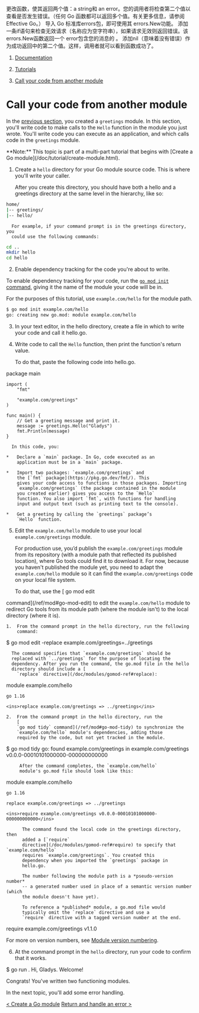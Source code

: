 更改函数，使其返回两个值：a string和 an error。您的调用者将检查第二个值以查看是否发生错误。（任何 Go 函数都可以返回多个值。有关更多信息，请参阅 Effective Go。）
导入 Go 标准库errors包，即可使用其 errors.New功能。
添加一条if语句来检查无效请求（名称应为空字符串），如果请求无效则返回错误。该errors.New函数返回一个 error包含您的消息的 。
添加nil（意味着没有错误）作为成功返回中的第二个值。这样，调用者就可以看到函数成功了。




1.  [ Documentation ](/doc/)

2.  [ Tutorials ](/doc/tutorial/)

3.  [ Call your code from another module ](/doc/tutorial/call-module-code)

# Call your code from another module

<div id="nav" class="TOC"></div>

  In the [previous section](/doc/tutorial/create-module.html), you created a
  `greetings` module. In this section, you'll write code to make
  calls to the `Hello` function in the module you just wrote. You'll
  write code you can execute as an application, and which calls code in the
  `greetings` module.

<aside class="Note">
  **Note:** This topic is part of a multi-part tutorial that begins
  with [Create a Go module](/doc/tutorial/create-module.html).
</aside>

1.  Create a `hello` directory for your Go module source code. This
    is where you'll write your caller.

      After you create this directory, you should have both a hello and a
      greetings directory at the same level in the hierarchy, like so:

```bash
home/
|-- greetings/
|-- hello/
```
      For example, if your command prompt is in the greetings directory, you
      could use the following commands:
```bash
cd ..
mkdir hello
cd hello
```

2.  Enable dependency tracking for the code you're about to write.

To enable dependency tracking for your code, run the
[`go mod init` command](/ref/mod#go-mod-init), giving it the name of the module
your code will be in.

For the purposes of this tutorial, use `example.com/hello`
for the module path.

```bash
$ go mod init example.com/hello
go: creating new go.mod: module example.com/hello
```

3.  In your text editor, in the hello directory, create a file in which to
    write your code and call it hello.go.

4.  Write code to call the `Hello` function, then print the
    function's return value.

      To do that, paste the following code into hello.go.

package main

    import (
        "fmt"

        "example.com/greetings"
    )

    func main() {
        // Get a greeting message and print it.
        message := greetings.Hello("Gladys")
        fmt.Println(message)
    }

      In this code, you:

    *   Declare a `main` package. In Go, code executed as an
        application must be in a `main` package.

    *   Import two packages: `example.com/greetings` and
        the [`fmt` package](https://pkg.go.dev/fmt/). This
        gives your code access to functions in those packages. Importing
        `example.com/greetings` (the package contained in the module
        you created earlier) gives you access to the `Hello`
        function. You also import `fmt`, with functions for handling
        input and output text (such as printing text to the console).

    *   Get a greeting by calling the `greetings` package’s
        `Hello` function.

5.  Edit the `example.com/hello` module to use your local
    `example.com/greetings` module.

      For production use, you’d publish the `example.com/greetings`
      module from its repository (with a module path that reflected its published
      location), where Go tools could find it to download it.
      For now, because you haven't published the module yet, you need to adapt
      the `example.com/hello` module so it can find the
      `example.com/greetings` code on your local file system.

      To do that, use the
      [
    go
          mod edit

 command](/ref/mod#go-mod-edit) to edit the `example.com/hello`
      module to redirect Go tools from its module path (where the module isn't)
      to the local directory (where it is).

    1.  From the command prompt in the hello directory, run the following
        command:

$ go mod edit -replace example.com/greetings=../greetings

      The command specifies that `example.com/greetings` should be
      replaced with `../greetings` for the purpose of locating the
      dependency. After you run the command, the go.mod file in the hello
      directory should include a [
        `replace` directive](/doc/modules/gomod-ref#replace):

module example.com/hello

    go 1.16

    <ins>replace example.com/greetings => ../greetings</ins>

    2.  From the command prompt in the hello directory, run the
        [
        `go mod tidy` command](/ref/mod#go-mod-tidy) to synchronize the
        `example.com/hello` module's dependencies, adding those
        required by the code, but not yet tracked in the module.

$ go mod tidy
    go: found example.com/greetings in example.com/greetings v0.0.0-00010101000000-000000000000

         After the command completes, the `example.com/hello`
         module's go.mod file should look like this:

module example.com/hello

    go 1.16

    replace example.com/greetings => ../greetings

    <ins>require example.com/greetings v0.0.0-00010101000000-000000000000</ins>

          The command found the local code in the greetings directory, then
          added a [`require`
          directive](/doc/modules/gomod-ref#require) to specify that `example.com/hello`
          requires `example.com/greetings`. You created this
          dependency when you imported the `greetings` package in
          hello.go.

          The number following the module path is a *pseudo-version number*
          -- a generated number used in place of a semantic version number (which
          the module doesn't have yet).

          To reference a *published* module, a go.mod file would
          typically omit the `replace` directive and use a
          `require` directive with a tagged version number at the end.

require example.com/greetings v1.1.0

For more on version numbers, see
          [Module version numbering](/doc/modules/version-numbers).

6.  At the command prompt in the `hello` directory, run your code to
    confirm that it works.

$ go run .
    Hi, Gladys. Welcome!

  Congrats! You've written two functioning modules.

  In the next topic, you'll add some error handling.

  [< Create a Go module](/doc/tutorial/create-module.html)
  [Return and handle an error >](/doc/tutorial/handle-errors.html)